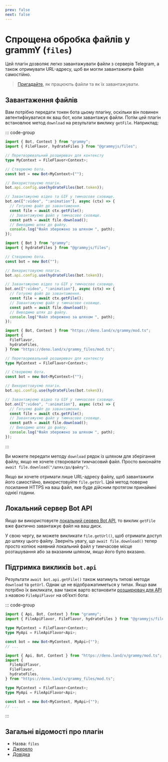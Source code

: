 ```yaml
---
prev: false
next: false
---
```


# Спрощена обробка файлів у grammY (`files`)

Цей плагін дозволяє легко завантажувати файли з серверів Telegram, а також
отримувати URL-адресу, щоб ви могли завантажити файл самостійно.

> [Пригадайте](../guide/files), як працюють файли та як їх завантажувати.

## Завантаження файлів

Вам потрібно передати токен бота цьому плагіну, оскільки він повинен
автентифікуватися як ваш бот, коли завантажує файли. Потім цей плагін встановлює
метод `download` на результати виклику `getFile`. Наприклад:

::: code-group

```ts [TypeScript]
import { Bot, Context } from "grammy";
import { FileFlavor, hydrateFiles } from "@grammyjs/files";

// Перетворювальний розширювач для контексту
type MyContext = FileFlavor<Context>;

// Створюємо бота.
const bot = new Bot<MyContext>("");

// Використовуємо плагін.
bot.api.config.use(hydrateFiles(bot.token));

// Завантажуємо відео та GIF у тимчасове сховище.
bot.on([":video", ":animation"], async (ctx) => {
  // Готуємо файл до завантаження.
  const file = await ctx.getFile();
  // Завантажуємо файл у тимчасове сховище.
  const path = await file.download();
  // Виводимо шлях до файлу.
  console.log("Файл збережено за шляхом ", path);
});
```

```js [JavaScript]
import { Bot } from "grammy";
import { hydrateFiles } from "@grammyjs/files";

// Створюємо бота.
const bot = new Bot("");

// Використовуємо плагін.
bot.api.config.use(hydrateFiles(bot.token));

// Завантажуємо відео та GIF у тимчасове сховище.
bot.on([":video", ":animation"], async (ctx) => {
  // Готуємо файл до завантаження.
  const file = await ctx.getFile();
  // Завантажуємо файл у тимчасове сховище.
  const path = await file.download();
  // Виводимо шлях до файлу.
  console.log("Файл збережено за шляхом ", path);
});
```

```ts [Deno]
import { Bot, Context } from "https://deno.land/x/grammy/mod.ts";
import {
  FileFlavor,
  hydrateFiles,
} from "https://deno.land/x/grammy_files/mod.ts";

// Перетворювальний розширювач для контексту
type MyContext = FileFlavor<Context>;

// Створюємо бота.
const bot = new Bot<MyContext>("");

// Використовуємо плагін.
bot.api.config.use(hydrateFiles(bot.token));

// Завантажуємо відео та GIF у тимчасове сховище.
bot.on([":video", ":animation"], async (ctx) => {
  // Готуємо файл до завантаження.
  const file = await ctx.getFile();
  // Завантажуємо файл у тимчасове сховище.
  const path = await file.download();
  // Виводимо шлях до файлу.
  console.log("Файл збережено за шляхом ", path);
});
```

:::

Ви можете передати методу `download` рядок із шляхом для зберігання файлу, якщо
не хочете створювати тимчасовий файл. Просто виконайте
`await file.download("/шлях/до/файлу")`.

Якщо ви хочете отримати лише URL-адресу файлу, щоб завантажити його самостійно,
використовуйте `file.getUrl`. Цей метод поверне посилання HTTPS на ваш файл, яке
буде дійсним протягом принаймні однієї години.

## Локальний сервер Bot API

Якщо ви використовуєте
[локальний сервер Bot API](https://core.telegram.org/bots/api#using-a-local-bot-api-server),
то виклик `getFile` вже фактично завантажує файл на ваш диск.

У свою чергу, ви можете викликати `file.getUrl()`, щоб отримати доступ до шляху
цього файлу. Зверніть увагу, що `await file.download()` тепер просто копіює
наявний локальний файл у тимчасове місце розташування або за вказаним шляхом,
якщо його було вказано.

## Підтримка викликів `bot.api`

Результати `await bot.api.getFile()` також матимуть типові методи `download` та
`getUrl`. Однак це не відображатиметься у типах. Якщо вам потрібно їх викликати,
вам також варто встановити
[розширювач для API](../advanced/transformers#розширювач-для-api) з назвою
`FileApiFlavor` на обʼєкті бота:

::: code-group

```ts [Node.js]
import { Api, Bot, Context } from "grammy";
import { FileApiFlavor, FileFlavor, hydrateFiles } from "@grammyjs/files";

type MyContext = FileFlavor<Context>;
type MyApi = FileApiFlavor<Api>;

const bot = new Bot<MyContext, MyApi>("");
// ...
```

```ts [Deno]
import { Api, Bot, Context } from "https://deno.land/x/grammy/mod.ts";
import {
  FileApiFlavor,
  FileFlavor,
  hydrateFiles,
} from "https://deno.land/x/grammy_files/mod.ts";

type MyContext = FileFlavor<Context>;
type MyApi = FileApiFlavor<Api>;

const bot = new Bot<MyContext, MyApi>("");
// ...
```

:::

## Загальні відомості про плагін

- Назва: `files`
- [Джерело](https://github.com/grammyjs/files)
- [Довідка](/ref/files/)
